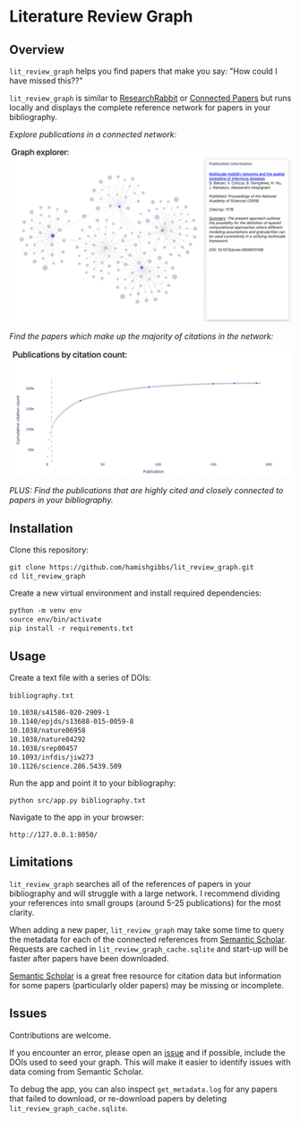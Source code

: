 # Literature Review Graph

## Overview

`lit_review_graph` helps you find papers that make you say: "How could I have missed this??"

`lit_review_graph` is similar to [ResearchRabbit](https://researchrabbitapp.com/home) or [Connected Papers](https://www.connectedpapers.com/) but runs locally and displays the complete reference network for papers in your bibliography.

*Explore publications in a connected network:*

![](img/graph_screenshot.png)

*Find the papers which make up the majority of citations in the network:*

![](img/cumulative_citations_screenshot.png)

*PLUS: Find the publications that are highly cited and closely connected to papers in your bibliography.*

## Installation

Clone this repository:

```
git clone https://github.com/hamishgibbs/lit_review_graph.git
cd lit_review_graph
```

Create a new virtual environment and install required dependencies:

```
python -m venv env
source env/bin/activate 
pip install -r requirements.txt
```

## Usage

Create a text file with a series of DOIs:

`bibliography.txt`
```
10.1038/s41586-020-2909-1
10.1140/epjds/s13688-015-0059-8
10.1038/nature06958
10.1038/nature04292
10.1038/srep00457
10.1093/infdis/jiw273
10.1126/science.286.5439.509
```

Run the app and point it to your bibliography:

```
python src/app.py bibliography.txt
```

Navigate to the app in your browser: 

```
http://127.0.0.1:8050/
```

## Limitations

`lit_review_graph` searches all of the references of papers in your bibliography and will struggle with a large network. I recommend dividing your references into small groups (around 5-25 publications) for the most clarity.

When adding a new paper, `lit_review_graph` may take some time to query the metadata for each of the connected references from [Semantic Scholar](https://www.semanticscholar.org/). Requests are cached in `lit_review_graph_cache.sqlite` and start-up will be faster after papers have been downloaded.

[Semantic Scholar](https://www.semanticscholar.org/) is a great free resource for citation data but information for some papers (particularly older papers) may be missing or incomplete. 

## Issues

Contributions are welcome. 

If you encounter an error, please open an [issue](https://github.com/hamishgibbs/lit_review_graph/issues/new/choose) and if possible, include the DOIs used to seed your graph. This will make it easier to identify issues with data coming from Semantic Scholar.

To debug the app, you can also inspect `get_metadata.log` for any papers that failed to download, or re-download papers by deleting `lit_review_graph_cache.sqlite`. 